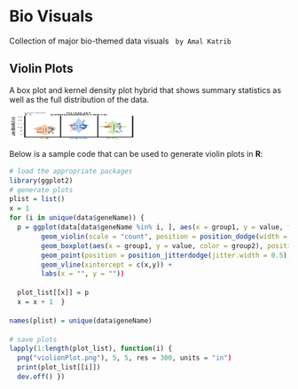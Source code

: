 # Bio Visuals
Collection of major bio-themed data visuals &nbsp; `by Amal Katrib`
<br>

## Violin Plots
A box plot and kernel density plot hybrid that shows summary statistics as well as the full distribution of the data.
<p align="left">
  <img src="img/violin-plot.png" width = "45%" height = "50"/>
</p>


Below is a sample code that can be used to generate violin plots in __R__:

```r
# load the appropriate packages
library(ggplot2)
# generate plots
plist = list()
x = 1
for (i in unique(data$geneName)) {
  p = ggplot(data[data$geneName %in% i, ], aes(x = group1, y = value, fill = group1)) +
        geom_violin(scale = "count", position = position_dodge(width = 1), trim = F) +
        geom_boxplot(aes(x = group1, y = value, color = group2), position = position_dodge(width = 0.5), notch = F) +
        geom_point(position = position_jitterdodge(jitter.width = 0.5), aes(color = group2)) +
        geom_vline(xintercept = c(x,y)) +
        labs(x = "", y = ""))

  plot_list[[x]] = p
  x = x + 1  }

names(plist) = unique(data$geneName)

# save plots
lapply(1:length(plot_list), function(i) {
  png("violionPlot.png"), 5, 5, res = 300, units = "in")
  print(plot_list[[i]])
  dev.off() })
```

